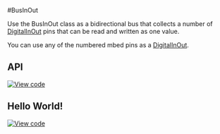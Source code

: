#BusInOut

Use the BusInOut class as a bidirectional bus that collects a number of [DigitalInOut](DigitalInOut.md) pins that can be read and written as one value.

You can use any of the numbered mbed pins as a [DigitalInOut](DigitalInOut.md). 

## API

[![View code](https://www.mbed.com/embed/?type=library)](https://docs.mbed.com/docs/mbed-os-api/en/mbed-os-5.5/api/classmbed_1_1BusInOut.html) 

## Hello World!

[![View code](https://www.mbed.com/embed/?url=https://developer.mbed.org/teams/mbed_example/code/BusInOut_HelloWorld/)](https://developer.mbed.org/teams/mbed_example/code/BusInOut_HelloWorld/file/68629c6c4970/main.cpp) 

